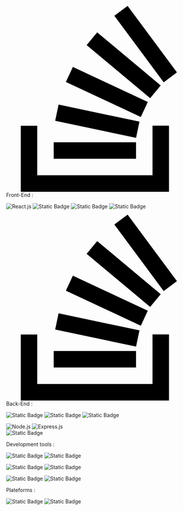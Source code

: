 <svg role="img" viewBox="0 0 24 24" xmlns="http://www.w3.org/2000/svg"><title>Stack Overflow</title><path d="M15.725 0l-1.72 1.277 6.39 8.588 1.716-1.277L15.725 0zm-3.94 3.418l-1.369 1.644 8.225 6.85 1.369-1.644-8.225-6.85zm-3.15 4.465l-.905 1.94 9.702 4.517.904-1.94-9.701-4.517zm-1.85 4.86l-.44 2.093 10.473 2.201.44-2.092-10.473-2.203zM1.89 15.47V24h19.19v-8.53h-2.133v6.397H4.021v-6.396H1.89zm4.265 2.133v2.13h10.66v-2.13H6.154Z"/></svg> Front-End :

![React.js](https://img.shields.io/badge/React.js-61DAFB?style=for-the-badge&logo=react&logoColor=black)
![Static Badge](https://img.shields.io/badge/Typescript-%233178C6?style=for-the-badge&logo=Typescript&logoColor=white)
![Static Badge](https://img.shields.io/badge/Tailwindcss-%2306B6D4?style=for-the-badge&logo=Tailwindcss&logoColor=white)
![Static Badge](https://img.shields.io/badge/SASS-%23CC6699?style=for-the-badge&logo=SASS&logoColor=white)


<svg role="img" viewBox="0 0 24 24" xmlns="http://www.w3.org/2000/svg"><title>Stack Overflow</title><path d="M15.725 0l-1.72 1.277 6.39 8.588 1.716-1.277L15.725 0zm-3.94 3.418l-1.369 1.644 8.225 6.85 1.369-1.644-8.225-6.85zm-3.15 4.465l-.905 1.94 9.702 4.517.904-1.94-9.701-4.517zm-1.85 4.86l-.44 2.093 10.473 2.201.44-2.092-10.473-2.203zM1.89 15.47V24h19.19v-8.53h-2.133v6.397H4.021v-6.396H1.89zm4.265 2.133v2.13h10.66v-2.13H6.154Z"/></svg> Back-End :

![Static Badge](https://img.shields.io/badge/CSharp-%23512BD4?style=for-the-badge&logo=C%23)
![Static Badge](https://img.shields.io/badge/.NET-%23512BD4?style=for-the-badge&logo=dotnet&logoColor=white)
![Static Badge](https://img.shields.io/badge/Microsoft%20SQL%20Server-grey?style=for-the-badge&logo=Microsoft%20SQL%20Server)

![Node.js](https://img.shields.io/badge/Node.js-339933?style=for-the-badge&logo=node.js&logoColor=white) 
![Express.js](https://img.shields.io/badge/Express.js-000000?style=for-the-badge&logo=express&logoColor=white)  
![Static Badge](https://img.shields.io/badge/MySQL-%234479A1?style=for-the-badge&logo=mysql&logoColor=white)


Development tools :

![Static Badge](https://img.shields.io/badge/Git-%23F05032?style=for-the-badge&logo=Git&logoColor=white)
![Static Badge](https://img.shields.io/badge/Figma-%23F24E1E?style=for-the-badge&logo=figma&logoColor=white)

![Static Badge](https://img.shields.io/badge/Visual%20Studio-%235C2D91?style=for-the-badge&logo=visualstudio&logoColor=white)
![Static Badge](https://img.shields.io/badge/Visual%20Studio%20Code-%23007ACC?style=for-the-badge&logo=visualstudiocode&logoColor=white)


![Static Badge](https://img.shields.io/badge/Slack-%234A154B?style=for-the-badge&logo=slack&logoColor=white)
![Static Badge](https://img.shields.io/badge/Discord-%235865F2?style=for-the-badge&logo=discord&logoColor=white)



Plateforms :

![Static Badge](https://img.shields.io/badge/Windows-%230078D4?style=for-the-badge&logo=windows&logoColor=white)
![Static Badge](https://img.shields.io/badge/Linux-%23FCC624?style=for-the-badge&logo=linux&logoColor=black)




